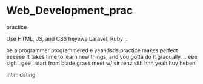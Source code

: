 # Web_Development_prac
practice

Use HTML, JS, and CSS
 heyewa
Laravel, Ruby ..

be a programmer programmered e
 yeahdsds
practice makes perfect
eeeeee
It takes time to learn new things, and you gotta do it gradually.
..
 eee 
sigh
. gee . start from blade grass meet w/ sir renz
sith
hhh
yeah
huy
heben

intimidating
